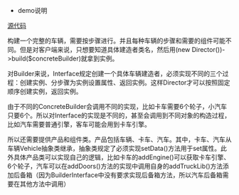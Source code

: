 - demo说明

[源代码](https://learnku.com/docs/php-design-patterns/2018/Builder/1488)

构建一个完整的车辆，需要按步骤进行。并且每种车辆的步骤和需要的组件可能不同。但是对客户端来说，只想要知道具体建造者类名，然后用(new Director())->build($concreteBuilder)就拿到实例。

对Builder来说，Interface规定创建一个具体车辆建造者，必须实现不同的三个过程：创建实例、分步骤为实例设置属性、返回实例。这样Director才可以按照固定顺序创建实例，返回实例。

由于不同的ConcreteBuilder会调用不同的实现，比如卡车需要6个轮子，小汽车只要6个。所以对Interface的实现是不同的，甚至会调用到不同对象的构造过程，比如汽车需要普通引擎，客车可能会用到卡车引擎。

所以还需要提供产品和组件类。产品包括车辆、卡车、汽车。其中，卡车、汽车从车辆Vehicle抽象类继承，抽象类规定了必须实现setData()方法用于set属性。此外具体产品类可以实现自己的逻辑，比如卡车的addEngine()可以获取卡车引擎、6个轮子，汽车可以在addDoors()方法的实现中调用自身的addTruckLib()方法添加后备箱（因为BuilderInterface中没有要求实现后备箱方法，所以汽车后备箱需要在其他方法中调用）